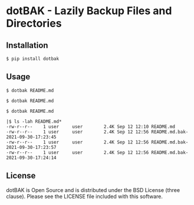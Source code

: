 # dotBAK - Lazily Backup Files and Directories

## Installation

```
$ pip install dotbak
```

## Usage

```
$ dotbak README.md

$ dotbak README.md

$ dotbak README.md

|$ ls -lah README.md*
-rw-r--r--    1 user     user        2.4K Sep 12 12:10 README.md
-rw-r--r--    1 user     user        2.4K Sep 12 12:56 README.md.bak-2021-09-30-17:23:45
-rw-r--r--    1 user     user        2.4K Sep 12 12:56 README.md.bak-2021-09-30-17:23:57
-rw-r--r--    1 user     user        2.4K Sep 12 12:56 README.md.bak-2021-09-30-17:24:14
```

## License

dotBAK is Open Source and is distributed under the BSD License (three clause).  Please see the LICENSE file included with this software.